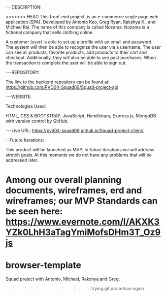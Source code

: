 ---DESCRIPTION:

<<<<<<< HEAD
This front-end project, is an e-commerce single page web application (SPA). Developed by Antonio Keo, Greg Ryan, Rakshya K., and Michael Rai. The name of this company is called Nozama. Nozama is a fictional company that sells clothing online.

A customer (user) is able to set up a profile with an email and password. The system will then be able to recognize the user via a username. The user can see all products, favorite products, add products to their cart and checkout. Additionally, they will also be able to see past purchases. When the transaction is complete the user will be able to sign out.

---REPOSITORY:

The link to the backend repository can be found at:
https://github.com/PVD04-Squad06/Squad-project-api

---WEBSITE:

Technologies Used:

HTML, CSS & BOOTSTRAP, JavaScript, Handlebars, Express.js, MongoDB with version control by GitHub.

---Live URL: https://pvd04-squad06.github.io/Squad-project-client/

--Future Iterations:

This product will be launched as MVP. In future iterations we will address stretch goals. At this moments we do not have any problems that will be addressed later.

Among our overall planning documents, wireframes, erd and wireframes; our MVP Standards can be seen here:
https://www.evernote.com/l/AKXK3YZk0LhH3aTagYmiMofsDHm3T_Oz9js
=======
# browser-template
Squad project with Antonio, Michael, Rakshya and Greg. 
>>>>>>> trying git procedure again
